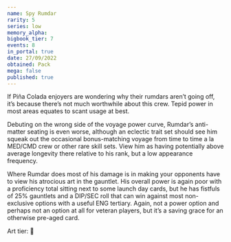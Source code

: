 ```yaml
---
name: Spy Rumdar
rarity: 5
series: low
memory_alpha:
bigbook_tier: 7
events: 8
in_portal: true
date: 27/09/2022
obtained: Pack
mega: false
published: true
---
```


If Piña Colada enjoyers are wondering why their rumdars aren’t going off, it’s because there’s not much worthwhile about this crew. Tepid power in most areas equates to scant usage at best.

Debuting on the wrong side of the voyage power curve, Rumdar’s anti-matter seating is even worse, although an eclectic trait set should see him squeak out the occasional bonus-matching voyage from time to time a la MED/CMD crew or other rare skill sets. View him as having potentially above average longevity there relative to his rank, but a low appearance frequency.

Where Rumdar does most of his damage is in making your opponents have to view his atrocious art in the gauntlet. His overall power is again poor with a proficiency total sitting next to some launch day cards, but he has fistfuls of 25% gauntlets and a DIP/SEC roll that can win against most non-exclusive options with a useful ENG tertiary. Again, not a power option and perhaps not an option at all for veteran players, but it’s a saving grace for an otherwise pre-aged card.

Art tier: 💩
